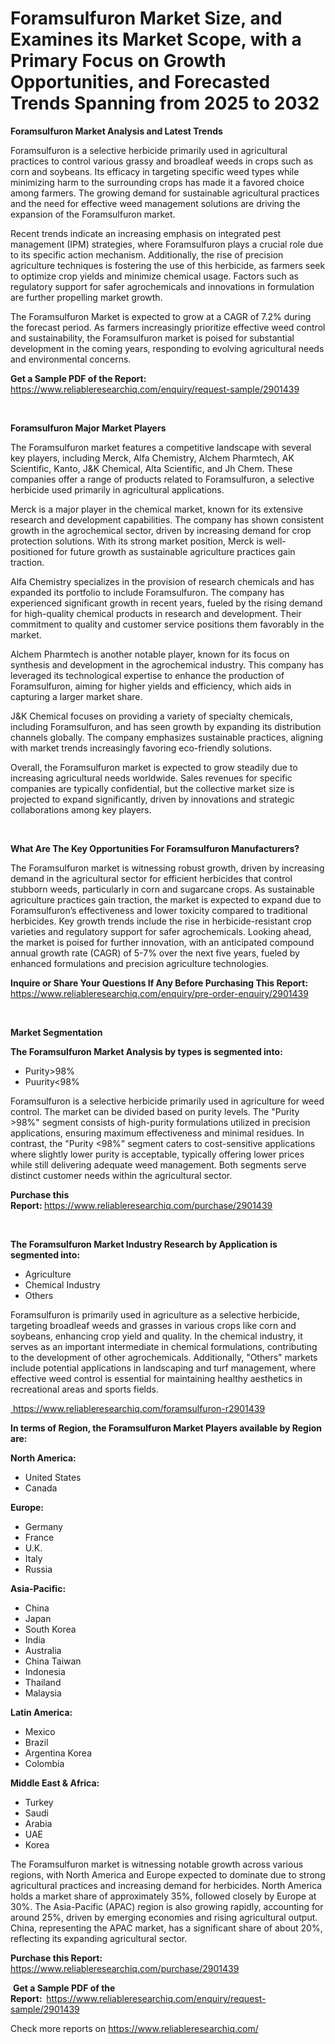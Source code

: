 <p><h1>Foramsulfuron Market Size, and Examines its Market Scope, with a Primary Focus on Growth Opportunities, and Forecasted Trends Spanning from 2025 to 2032</h1></p><p><strong>Foramsulfuron Market Analysis and Latest Trends</strong></p>
<p><p>Foramsulfuron is a selective herbicide primarily used in agricultural practices to control various grassy and broadleaf weeds in crops such as corn and soybeans. Its efficacy in targeting specific weed types while minimizing harm to the surrounding crops has made it a favored choice among farmers. The growing demand for sustainable agricultural practices and the need for effective weed management solutions are driving the expansion of the Foramsulfuron market.</p><p>Recent trends indicate an increasing emphasis on integrated pest management (IPM) strategies, where Foramsulfuron plays a crucial role due to its specific action mechanism. Additionally, the rise of precision agriculture techniques is fostering the use of this herbicide, as farmers seek to optimize crop yields and minimize chemical usage. Factors such as regulatory support for safer agrochemicals and innovations in formulation are further propelling market growth.</p><p>The Foramsulfuron Market is expected to grow at a CAGR of 7.2% during the forecast period. As farmers increasingly prioritize effective weed control and sustainability, the Foramsulfuron market is poised for substantial development in the coming years, responding to evolving agricultural needs and environmental concerns.</p></p>
<p><strong>Get a Sample PDF of the Report:&nbsp;</strong> <a href="https://www.reliableresearchiq.com/enquiry/request-sample/2901439?utm_campaign=2463&utm_medium=2&utm_source=Github&utm_content=ia&utm_term=16032025&utm_id=foramsulfuron">https://www.reliableresearchiq.com/enquiry/request-sample/2901439</a></p>
<p>&nbsp;</p>
<p><strong>Foramsulfuron Major Market Players</strong></p>
<p><p>The Foramsulfuron market features a competitive landscape with several key players, including Merck, Alfa Chemistry, Alchem Pharmtech, AK Scientific, Kanto, J&K Chemical, Alta Scientific, and Jh Chem. These companies offer a range of products related to Foramsulfuron, a selective herbicide used primarily in agricultural applications.</p><p>Merck is a major player in the chemical market, known for its extensive research and development capabilities. The company has shown consistent growth in the agrochemical sector, driven by increasing demand for crop protection solutions. With its strong market position, Merck is well-positioned for future growth as sustainable agriculture practices gain traction.</p><p>Alfa Chemistry specializes in the provision of research chemicals and has expanded its portfolio to include Foramsulfuron. The company has experienced significant growth in recent years, fueled by the rising demand for high-quality chemical products in research and development. Their commitment to quality and customer service positions them favorably in the market.</p><p>Alchem Pharmtech is another notable player, known for its focus on synthesis and development in the agrochemical industry. This company has leveraged its technological expertise to enhance the production of Foramsulfuron, aiming for higher yields and efficiency, which aids in capturing a larger market share.</p><p>J&K Chemical focuses on providing a variety of specialty chemicals, including Foramsulfuron, and has seen growth by expanding its distribution channels globally. The company emphasizes sustainable practices, aligning with market trends increasingly favoring eco-friendly solutions.</p><p>Overall, the Foramsulfuron market is expected to grow steadily due to increasing agricultural needs worldwide. Sales revenues for specific companies are typically confidential, but the collective market size is projected to expand significantly, driven by innovations and strategic collaborations among key players.</p></p>
<p>&nbsp;</p>
<p><strong>What Are The Key Opportunities For Foramsulfuron Manufacturers?</strong></p>
<p><p>The Foramsulfuron market is witnessing robust growth, driven by increasing demand in the agricultural sector for efficient herbicides that control stubborn weeds, particularly in corn and sugarcane crops. As sustainable agriculture practices gain traction, the market is expected to expand due to Foramsulfuron’s effectiveness and lower toxicity compared to traditional herbicides. Key growth trends include the rise in herbicide-resistant crop varieties and regulatory support for safer agrochemicals. Looking ahead, the market is poised for further innovation, with an anticipated compound annual growth rate (CAGR) of 5-7% over the next five years, fueled by enhanced formulations and precision agriculture technologies.</p></p>
<p><strong>Inquire or Share Your Questions If Any Before Purchasing This Report:</strong> <a href="https://www.reliableresearchiq.com/enquiry/pre-order-enquiry/2901439?utm_campaign=2463&utm_medium=2&utm_source=Github&utm_content=ia&utm_term=16032025&utm_id=foramsulfuron">https://www.reliableresearchiq.com/enquiry/pre-order-enquiry/2901439</a></p>
<p>&nbsp;</p>
<p><strong>Market Segmentation</strong></p>
<p><strong>The Foramsulfuron Market Analysis by types is segmented into:</strong></p>
<p><ul><li>Purity>98%</li><li>Puurity<98%</li></ul></p>
<p><p>Foramsulfuron is a selective herbicide primarily used in agriculture for weed control. The market can be divided based on purity levels. The "Purity >98%" segment consists of high-purity formulations utilized in precision applications, ensuring maximum effectiveness and minimal residues. In contrast, the "Purity <98%" segment caters to cost-sensitive applications where slightly lower purity is acceptable, typically offering lower prices while still delivering adequate weed management. Both segments serve distinct customer needs within the agricultural sector.</p></p>
<p><strong>Purchase this Report:&nbsp;</strong><a href="https://www.reliableresearchiq.com/purchase/2901439?utm_campaign=2463&utm_medium=2&utm_source=Github&utm_content=ia&utm_term=16032025&utm_id=foramsulfuron">https://www.reliableresearchiq.com/purchase/2901439</a></p>
<p>&nbsp;</p>
<p><strong>The Foramsulfuron Market Industry Research by Application is segmented into:</strong></p>
<p><ul><li>Agriculture</li><li>Chemical Industry</li><li>Others</li></ul></p>
<p><p>Foramsulfuron is primarily used in agriculture as a selective herbicide, targeting broadleaf weeds and grasses in various crops like corn and soybeans, enhancing crop yield and quality. In the chemical industry, it serves as an important intermediate in chemical formulations, contributing to the development of other agrochemicals. Additionally, "Others" markets include potential applications in landscaping and turf management, where effective weed control is essential for maintaining healthy aesthetics in recreational areas and sports fields.</p></p>
<p><a href="https://www.reliableresearchiq.com/foramsulfuron-r2901439?utm_campaign=2463&utm_medium=2&utm_source=Github&utm_content=ia&utm_term=16032025&utm_id=foramsulfuron">&nbsp;https://www.reliableresearchiq.com/foramsulfuron-r2901439</a></p>
<p><strong>In terms of Region, the Foramsulfuron Market Players available by Region are:</strong></p>
<p>
    <p> <strong> North America: </strong>
        <ul>
            <li>United States</li>
            <li>Canada</li>
        </ul>
        </p> 
    <p> <strong> Europe: </strong>
        <ul>
            <li>Germany</li>
            <li>France</li>
            <li>U.K.</li>
            <li>Italy</li>
            <li>Russia</li>
        </ul>
        </p> 
    <p> <strong> Asia-Pacific: </strong>
        <ul>
            <li>China</li>
            <li>Japan</li>
            <li>South Korea</li>
            <li>India</li>
            <li>Australia</li>
            <li>China Taiwan</li>
            <li>Indonesia</li>
            <li>Thailand</li>
            <li>Malaysia</li>
        </ul>
        </p> 
    <p> <strong> Latin America: </strong>
        <ul>
            <li>Mexico</li>
            <li>Brazil</li>
            <li>Argentina Korea</li>
            <li>Colombia</li>
        </ul>
        </p> 
    <p> <strong> Middle East & Africa: </strong>
        <ul>
            <li>Turkey</li>
            <li>Saudi</li>
            <li>Arabia</li>
            <li>UAE</li>
            <li>Korea</li>
        </ul>
    </p>
    </p>
<p><p>The Foramsulfuron market is witnessing notable growth across various regions, with North America and Europe expected to dominate due to strong agricultural practices and increasing demand for herbicides. North America holds a market share of approximately 35%, followed closely by Europe at 30%. The Asia-Pacific (APAC) region is also growing rapidly, accounting for around 25%, driven by emerging economies and rising agricultural output. China, representing the APAC market, has a significant share of about 20%, reflecting its expanding agricultural sector.</p></p>
<p><strong>Purchase this Report: </strong><a href="https://www.reliableresearchiq.com/purchase/2901439?utm_campaign=2463&utm_medium=2&utm_source=Github&utm_content=ia&utm_term=16032025&utm_id=foramsulfuron">https://www.reliableresearchiq.com/purchase/2901439</a></p>
<p>&nbsp;<strong>Get a Sample PDF of the Report:&nbsp;&nbsp;</strong><a href="https://www.reliableresearchiq.com/enquiry/request-sample/2901439?utm_campaign=2463&utm_medium=2&utm_source=Github&utm_content=ia&utm_term=16032025&utm_id=foramsulfuron">https://www.reliableresearchiq.com/enquiry/request-sample/2901439</a></p>
<p><strong></strong></p>
<p>Check more reports on <a href="https://www.reliableresearchiq.com/?utm_campaign=2463&utm_medium=2&utm_source=Github&utm_content=ia&utm_term=16032025&utm_id=foramsulfuron">https://www.reliableresearchiq.com/</a></p>